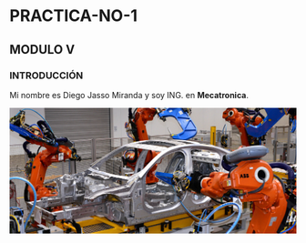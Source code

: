 # PRACTICA-NO-1
## MODULO V
### INTRODUCCIÓN 
Mi nombre es Diego Jasso Miranda y soy ING. en **Mecatronica**.

![](https://github.com/DiegoJm10/PRACTICA-NO-1/blob/main/mecatronica_01.jpg?raw=true)
